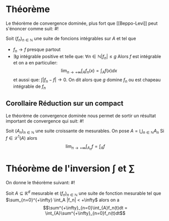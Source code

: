 # Théorème
Le théorème de convergence dominée, plus fort que [[Beppo-Levi]] peut s'énoncer comme suit: #!

Soit $(f_n)_{n \in \mathbb N}$ une suite de foncions intégrables sur $A$ et tel que
- $f_n \to f$ presque partout
- $\exists g$  intégrable positive et telle que: $\forall n \in \mathbb N |f_n| \leq g$
Alors $f$ est intégrable et on a en particulier: $$\lim_{n \to +\infty}\int_Af_n(x) = \int_A f(x)dx$$ et aussi que: $\int |f_n -f| \to 0$. On dit alors que $g$ domine $f_n$ ou est chapeau intégrable de $f_n$
<!--ID: 1710447314064-->

## Corollaire Réduction sur un compact
Le théorème de convergence dominée nous permet de sortir un résultat important de convergence qui suit: #!

Soit $(A_n)_{n \in \mathbb N}$ une suite croissante de mesurables. On pose $A = \bigcup_{n \in \mathbb N}A_n$ 
Si $f \in \mathcal L^1(A)$ alors $$\lim_{n \to +\infty}\int_{A_n} f = \int_Af$$
<!--ID: 1710447577816-->

# Théorème de l'inversion $\int$ et $\sum$ 
On donne le théorème suivant: #!

Soit $A \subseteq \mathbb R^d$ mesurable et $(f_n)_{n \in \mathbb N}$ une suite de fonction mesurable tel que $\sum_{n=0}^{+\infty} \int_A |f_n| < +\infty$ alors on a $$\sum^{+\infty}_{n=0}\int_{A}f_n(t)dt = \int_{A}\sum^{+\infty}_{n=0}f_n(t)dt$$ 
<!--ID: 1710447988710-->

